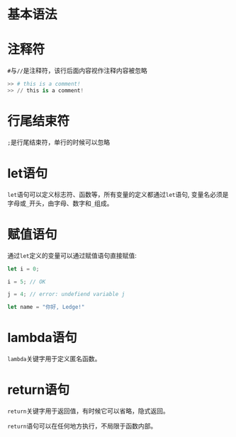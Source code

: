 # 基本语法

# 注释符

`#`与`//`是注释符，该行后面内容视作注释内容被忽略

```python
>> # this is a comment!
>> // this is a comment!
```

# 行尾结束符

`;`是行尾结束符，单行的时候可以忽略


# let语句

`let`语句可以定义标志符、函数等，所有变量的定义都通过`let`语句, 变量名必须是字母或`_`开头，由字母、数字和`_`组成。

# 赋值语句

通过`let`定义的变量可以通过赋值语句直接赋值:

```javascript
let i = 0;

i = 5; // OK

j = 4; // error: undefiend variable j

let name = "你好, Ledge!"
```

# lambda语句

`lambda`关键字用于定义匿名函数。

# return语句

`return`关键字用于返回值，有时候它可以省略，隐式返回。

`return`语句可以在任何地方执行，不局限于函数内部。

